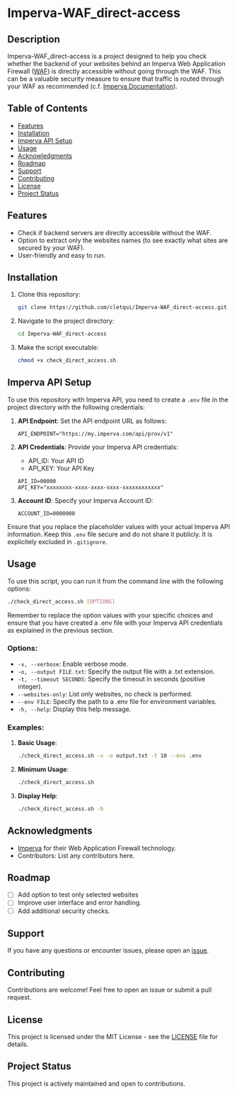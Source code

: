 # Imperva-WAF_direct-access

## Description

Imperva-WAF_direct-access is a project designed to help you check whether the backend of your websites behind an Imperva Web Application Firewall ([WAF](https://www.imperva.com/products/web-application-firewall-waf/)) is directly accessible without going through the WAF. This can be a valuable security measure to ensure that traffic is routed through your WAF as recommended (c.f. [Imperva Documentation](https://www.imperva.com/blog/how-to-maximize-your-waf/)).

## Table of Contents

- [Features](#features)
- [Installation](#installation)
- [Imperva API Setup](#imperva-api-setup)
- [Usage](#usage)
- [Acknowledgments](#acknowledgments)
- [Roadmap](#roadmap)
- [Support](#support)
- [Contributing](#contributing)
- [License](#license)
- [Project Status](#project-status)

## Features

- Check if backend servers are directly accessible without the WAF.
- Option to extract only the websites names (to see exactly what sites are secured by your WAF).
- User-friendly and easy to run.

## Installation

1. Clone this repository:

   ```bash
   git clone https://github.com/cletqui/Imperva-WAF_direct-access.git
   ```

2. Navigate to the project directory:

   ```bash
   cd Imperva-WAF_direct-access
   ```

3. Make the script executable:

   ```bash
   chmod +x check_direct_access.sh
   ```

## Imperva API Setup

To use this repository with Imperva API, you need to create a `.env` file in the project directory with the following credentials:

1. **API Endpoint**:
   Set the API endpoint URL as follows:

     ```plaintext
     API_ENDPOINT="https://my.imperva.com/api/prov/v1"
     ```

2. **API Credentials**:
   Provide your Imperva API credentials:
     - API_ID: Your API ID
     - API_KEY: Your API Key

     ```plaintext
     API_ID=00000
     API_KEY="xxxxxxxx-xxxx-xxxx-xxxx-xxxxxxxxxxxx"
     ```

3. **Account ID**:
   Specify your Imperva Account ID:

     ```plaintext
     ACCOUNT_ID=0000000
     ```

Ensure that you replace the placeholder values with your actual Imperva API information. Keep this `.env` file secure and do not share it publicly. It is explicitely excluded in `.gitignore`.


## Usage

To use this script, you can run it from the command line with the following options:

```bash
./check_direct_access.sh [OPTIONS]
```

Remember to replace the option values with your specific choices and ensure that you have created a .env file with your Imperva API credentials as explained in the previous section.

### Options:

- `-v, --verbose`: Enable verbose mode.
- `-o, --output FILE.txt`: Specify the output file with a .txt extension.
- `-t, --timeout SECONDS`: Specify the timeout in seconds (positive integer).
- `--websites-only`: List only websites, no check is performed.
- `--env FILE`: Specify the path to a .env file for environment variables.
- `-h, --help`: Display this help message.

### Examples:

1. **Basic Usage**:

   ```bash
   ./check_direct_access.sh -v -o output.txt -t 10 --env .env
   ```

2. **Minimum Usage**:

   ```bash
   ./check_direct_access.sh
   ```

3. **Display Help**:

   ```bash
   ./check_direct_access.sh -h
   ```

## Acknowledgments

- [Imperva](https://www.imperva.com/) for their Web Application Firewall technology.
- Contributors: List any contributors here.

## Roadmap

- [ ] Add option to test only selected websites
- [ ] Improve user interface and error handling.
- [ ] Add additional security checks.

## Support

If you have any questions or encounter issues, please open an [issue](https://github.com/cletqui/Imperva-WAF_direct-access/issues).

## Contributing

Contributions are welcome! Feel free to open an issue or submit a pull request.

## License

This project is licensed under the MIT License - see the [LICENSE](LICENSE) file for details.

## Project Status

This project is actively maintained and open to contributions.
